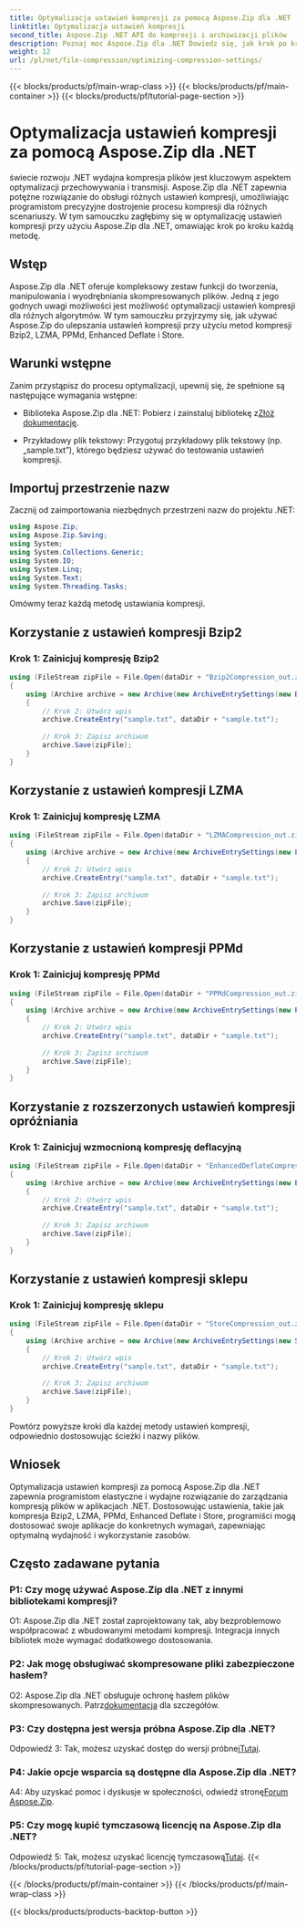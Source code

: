```yaml
---
title: Optymalizacja ustawień kompresji za pomocą Aspose.Zip dla .NET
linktitle: Optymalizacja ustawień kompresji
second_title: Aspose.Zip .NET API do kompresji i archiwizacji plików
description: Poznaj moc Aspose.Zip dla .NET Dowiedz się, jak krok po kroku optymalizować ustawienia kompresji, korzystając z metod Bzip2, LZMA, PPMd, Enhanced Deflate i Store. Ulepsz swoje aplikacje .NET dzięki wydajnej kompresji plików.
weight: 12
url: /pl/net/file-compression/optimizing-compression-settings/
---
```


{{< blocks/products/pf/main-wrap-class >}}
{{< blocks/products/pf/main-container >}}
{{< blocks/products/pf/tutorial-page-section >}}

# Optymalizacja ustawień kompresji za pomocą Aspose.Zip dla .NET

świecie rozwoju .NET wydajna kompresja plików jest kluczowym aspektem optymalizacji przechowywania i transmisji. Aspose.Zip dla .NET zapewnia potężne rozwiązanie do obsługi różnych ustawień kompresji, umożliwiając programistom precyzyjne dostrojenie procesu kompresji dla różnych scenariuszy. W tym samouczku zagłębimy się w optymalizację ustawień kompresji przy użyciu Aspose.Zip dla .NET, omawiając krok po kroku każdą metodę.

## Wstęp

Aspose.Zip dla .NET oferuje kompleksowy zestaw funkcji do tworzenia, manipulowania i wyodrębniania skompresowanych plików. Jedną z jego godnych uwagi możliwości jest możliwość optymalizacji ustawień kompresji dla różnych algorytmów. W tym samouczku przyjrzymy się, jak używać Aspose.Zip do ulepszania ustawień kompresji przy użyciu metod kompresji Bzip2, LZMA, PPMd, Enhanced Deflate i Store.

## Warunki wstępne

Zanim przystąpisz do procesu optymalizacji, upewnij się, że spełnione są następujące wymagania wstępne:

-  Biblioteka Aspose.Zip dla .NET: Pobierz i zainstaluj bibliotekę z[Złóż dokumentację](https://reference.aspose.com/zip/net/).

- Przykładowy plik tekstowy: Przygotuj przykładowy plik tekstowy (np. „sample.txt”), którego będziesz używać do testowania ustawień kompresji.

## Importuj przestrzenie nazw

Zacznij od zaimportowania niezbędnych przestrzeni nazw do projektu .NET:

```csharp
using Aspose.Zip;
using Aspose.Zip.Saving;
using System;
using System.Collections.Generic;
using System.IO;
using System.Linq;
using System.Text;
using System.Threading.Tasks;
```

Omówmy teraz każdą metodę ustawiania kompresji.

## Korzystanie z ustawień kompresji Bzip2

### Krok 1: Zainicjuj kompresję Bzip2

```csharp
using (FileStream zipFile = File.Open(dataDir + "Bzip2Compression_out.zip", FileMode.Create))
{
    using (Archive archive = new Archive(new ArchiveEntrySettings(new Bzip2CompressionSettings())))
    {
        // Krok 2: Utwórz wpis
        archive.CreateEntry("sample.txt", dataDir + "sample.txt");
        
        // Krok 3: Zapisz archiwum
        archive.Save(zipFile);
    }
}
```

## Korzystanie z ustawień kompresji LZMA

### Krok 1: Zainicjuj kompresję LZMA

```csharp
using (FileStream zipFile = File.Open(dataDir + "LZMACompression_out.zip", FileMode.Create))
{
    using (Archive archive = new Archive(new ArchiveEntrySettings(new LzmaCompressionSettings())))
    {
        // Krok 2: Utwórz wpis
        archive.CreateEntry("sample.txt", dataDir + "sample.txt");
        
        // Krok 3: Zapisz archiwum
        archive.Save(zipFile);
    }
}
```

## Korzystanie z ustawień kompresji PPMd

### Krok 1: Zainicjuj kompresję PPMd

```csharp
using (FileStream zipFile = File.Open(dataDir + "PPMdCompression_out.zip", FileMode.Create))
{
    using (Archive archive = new Archive(new ArchiveEntrySettings(new PPMdCompressionSettings())))
    {
        // Krok 2: Utwórz wpis
        archive.CreateEntry("sample.txt", dataDir + "sample.txt");
        
        // Krok 3: Zapisz archiwum
        archive.Save(zipFile);
    }
}
```

## Korzystanie z rozszerzonych ustawień kompresji opróżniania

### Krok 1: Zainicjuj wzmocnioną kompresję deflacyjną

```csharp
using (FileStream zipFile = File.Open(dataDir + "EnhancedDeflateCompression_out.zip", FileMode.Create))
{
    using (Archive archive = new Archive(new ArchiveEntrySettings(new EnhancedDeflateCompressionSettings())))
    {
        // Krok 2: Utwórz wpis
        archive.CreateEntry("sample.txt", dataDir + "sample.txt");
        
        // Krok 3: Zapisz archiwum
        archive.Save(zipFile);
    }
}
```

## Korzystanie z ustawień kompresji sklepu

### Krok 1: Zainicjuj kompresję sklepu

```csharp
using (FileStream zipFile = File.Open(dataDir + "StoreCompression_out.zip", FileMode.Create))
{
    using (Archive archive = new Archive(new ArchiveEntrySettings(new StoreCompressionSettings())))
    {
        // Krok 2: Utwórz wpis
        archive.CreateEntry("sample.txt", dataDir + "sample.txt");
        
        // Krok 3: Zapisz archiwum
        archive.Save(zipFile);
    }
}
```

Powtórz powyższe kroki dla każdej metody ustawień kompresji, odpowiednio dostosowując ścieżki i nazwy plików.

## Wniosek

Optymalizacja ustawień kompresji za pomocą Aspose.Zip dla .NET zapewnia programistom elastyczne i wydajne rozwiązanie do zarządzania kompresją plików w aplikacjach .NET. Dostosowując ustawienia, takie jak kompresja Bzip2, LZMA, PPMd, Enhanced Deflate i Store, programiści mogą dostosować swoje aplikacje do konkretnych wymagań, zapewniając optymalną wydajność i wykorzystanie zasobów.

## Często zadawane pytania

### P1: Czy mogę używać Aspose.Zip dla .NET z innymi bibliotekami kompresji?

O1: Aspose.Zip dla .NET został zaprojektowany tak, aby bezproblemowo współpracować z wbudowanymi metodami kompresji. Integracja innych bibliotek może wymagać dodatkowego dostosowania.

### P2: Jak mogę obsługiwać skompresowane pliki zabezpieczone hasłem?

 O2: Aspose.Zip dla .NET obsługuje ochronę hasłem plików skompresowanych. Patrz[dokumentacja](https://reference.aspose.com/zip/net/) dla szczegółów.

### P3: Czy dostępna jest wersja próbna Aspose.Zip dla .NET?

 Odpowiedź 3: Tak, możesz uzyskać dostęp do wersji próbnej[Tutaj](https://releases.aspose.com/).

### P4: Jakie opcje wsparcia są dostępne dla Aspose.Zip dla .NET?

A4: Aby uzyskać pomoc i dyskusje w społeczności, odwiedź stronę[Forum Aspose.Zip](https://forum.aspose.com/c/zip/37).

### P5: Czy mogę kupić tymczasową licencję na Aspose.Zip dla .NET?

 Odpowiedź 5: Tak, możesz uzyskać licencję tymczasową[Tutaj](https://purchase.aspose.com/temporary-license/).
{{< /blocks/products/pf/tutorial-page-section >}}

{{< /blocks/products/pf/main-container >}}
{{< /blocks/products/pf/main-wrap-class >}}

{{< blocks/products/products-backtop-button >}}
